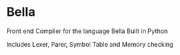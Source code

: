 # Bella
Front end Compiler for the language Bella
Built in Python

Includes Lexer, Parer, Symbol Table and Memory checking
